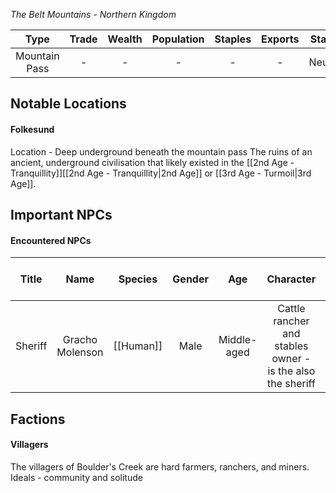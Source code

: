 *The Belt Mountains - Northern Kingdom*

| Type | Trade | Wealth | Population | Staples | Exports | Status |
|:---:|:---:|:---:|:---:|:---:|:---:|:---:|
| Mountain Pass | - | - | - | - | - | Neutral |
## Notable Locations
#### Folkesund
Location - Deep underground beneath the mountain pass
The ruins of an ancient, underground civilisation that likely existed in the [[2nd Age - Tranquillity]][[2nd Age - Tranquillity|2nd Age]] or [[3rd Age - Turmoil|3rd Age]]. 
## Important NPCs
#### Encountered NPCs
| Title | Name | Species | Gender | Age | Character | Personality and Voice Notes | Status |
|:---:|:---:|:---:|:---:|:---:|:---:|:---:|:---:|
| Sheriff | Gracho Molenson | [[Human]] | Male | Middle-aged | Cattle rancher and stables owner - is the also the sheriff | Country rancher | Alive |
## Factions
#### Villagers
The villagers of Boulder's Creek are hard farmers, ranchers, and miners.
Ideals - community and solitude